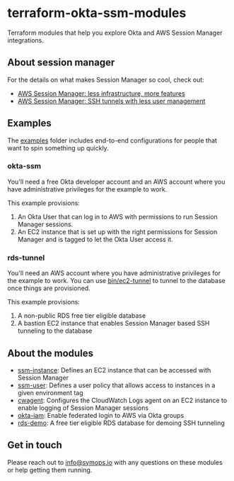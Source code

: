 # terraform-okta-ssm-modules

Terraform modules that help you explore Okta and AWS Session Manager integrations.

## About session manager

For the details on what makes Session Manager so cool, check out:

* [AWS Session Manager: less infrastructure, more features](https://blog.symops.io/2020/03/20/aws-session-manager-less-infrastructure-more-features.html)
* [AWS Session Manager: SSH tunnels with less user management](https://blog.symops.io/2020/03/23/aws-session-manager-ssh-tunnels-with-less-user-management.html)

## Examples

The [examples](examples) folder includes end-to-end configurations for people that want to spin something up quickly.

### okta-ssm

You'll need a free Okta developer account and an AWS account where you have administrative privileges for the example to work.

This example provisions:

1. An Okta User that can log in to AWS with permissions to run Session Manager sessions.
2. An EC2 instance that is set up with the right permissions for Session Manager and is tagged to let the Okta User access it.

### rds-tunnel

You'll need an AWS account where you have administrative privileges for the example to work. You can use [bin/ec2-tunnel](bin/ec2-tunnel) to tunnel to the database once things are provisioned.

This example provisions:

1. A non-public RDS free tier eligible database
2. A bastion EC2 instance that enables Session Manager based SSH tunneling to the database


## About the modules

* [ssm-instance](modules/ssm-instance): Defines an EC2 instance that can be accessed with Session Manager
* [ssm-user](modules/ssm-user): Defines a user policy that allows access to instances in a given environment tag
* [cwagent](modules/cwagent): Configures the CloudWatch Logs agent on an EC2 instance to enable logging of Session Manager sessions
* [okta-iam](modules/okta-iam): Enable federated login to AWS via Okta groups
* [rds-demo](modules/rds-demo): A free tier eligible RDS database for demoing SSH tunneling

## Get in touch

Please reach out to info@symops.io with any questions on these modules or help getting them running.
